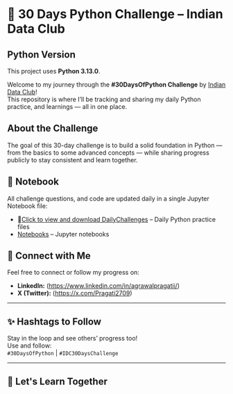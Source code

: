 # 🐍 30 Days Python Challenge – Indian Data Club

## Python Version
This project uses **Python 3.13.0**.


Welcome to my journey through the **#30DaysOfPython Challenge** by [Indian Data Club](https://indiandataclub.com)!  
This repository is where I’ll be tracking and sharing my daily Python practice, and learnings — all in one place.

## About the Challenge

The goal of this 30-day challenge is to build a solid foundation in Python — from the basics to some advanced concepts — while sharing progress publicly to stay consistent and learn together.

## 📓 Notebook

All challenge questions, and code are updated daily in a single Jupyter Notebook file:


- 📘[Click to view and download DailyChallenges](./DailyChallenges) – Daily Python practice files
- [Notebooks](./Notebooks) – Jupyter notebooks 

## 🔗 Connect with Me

Feel free to connect or follow my progress on:
- **LinkedIn:** (https://www.linkedin.com/in/agrawalpragatii/)
- **X (Twitter):** (https://x.com/Pragati2709)
---

## ✨ Hashtags to Follow

Stay in the loop and see others’ progress too!  
Use and follow:  
`#30DaysOfPython` | `#IDC30DaysChallenge`

---

## 🧠 Let's Learn Together
